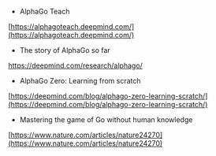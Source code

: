 * AlphaGo Teach

[https://alphagoteach.deepmind.com/](https://alphagoteach.deepmind.com/)

* The story of AlphaGo so far

https://deepmind.com/research/alphago/

* AlphaGo Zero: Learning from scratch

[https://deepmind.com/blog/alphago-zero-learning-scratch/](https://deepmind.com/blog/alphago-zero-learning-scratch/)

* Mastering the game of Go without human knowledge

[https://www.nature.com/articles/nature24270](https://www.nature.com/articles/nature24270)

